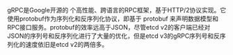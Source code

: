 gRPC是Google开源的 个高性能、跨语言的RPC框架，基于HTTP/2协议实现。它使用protobuf作为序列化和反序列化协议，即基于 protobuf 来声明数据模型和RPC接口服务。protobuf的效率远高于JSON，尽管etcd v2的客户端已经对JSON的序列号和反序列化进行了大量的优化，但是etcd v3的gRPC序列号和反序列化的速度依旧是etcd v2的两倍多。